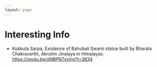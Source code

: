 ```yaml
---
layout: page
---
```


# Interesting Info

* Kukkuta Sarpa, Existence of Bahubali Swami statue built by Bharata Chakravarthi, Akrutim Jinalaya in Himalayas: <https://youtu.be/qNBPNTxyIns?t=3634>
